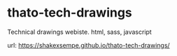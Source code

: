 # thato-tech-drawings
Technical drawings webiste. html, sass, javascript

url: https://shakexsempe.github.io/thato-tech-drawings/
